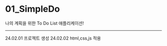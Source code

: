 # 01_SimpleDo
나의 계획을 위한 To Do List 애플리케이션!


--------------------------------------------
24.02.01 프로젝트 생성
24.02.02 html,css,js 적용
